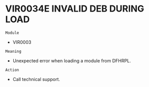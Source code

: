 # VIR0034E INVALID DEB DURING LOAD

`Module`
- VIR0003

`Meaning`
- Unexpected error when loading a module from DFHRPL.

`Action`
- Call technical support.
